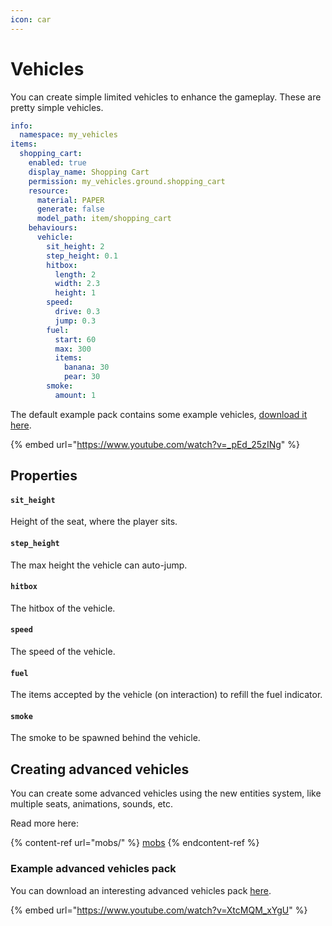 ```yaml
---
icon: car
---
```


# Vehicles

You can create simple limited vehicles to enhance the gameplay. These are pretty simple vehicles.

```yaml
info:
  namespace: my_vehicles
items:
  shopping_cart:
    enabled: true
    display_name: Shopping Cart
    permission: my_vehicles.ground.shopping_cart
    resource:
      material: PAPER
      generate: false
      model_path: item/shopping_cart
    behaviours:
      vehicle:
        sit_height: 2
        step_height: 0.1
        hitbox:
          length: 2
          width: 2.3
          height: 1
        speed:
          drive: 0.3
          jump: 0.3
        fuel:
          start: 60
          max: 300
          items:
            banana: 30
            pear: 30
        smoke:
          amount: 1
```

The default example pack contains some example vehicles, [download it here](https://github.com/ItemsAdder/OtherPacks/releases).

{% embed url="https://www.youtube.com/watch?v=_pEd_25zINg" %}

## Properties

#### `sit_height`

Height of the seat, where the player sits.

#### `step_height`

The max height the vehicle can auto-jump.

#### `hitbox`

The hitbox of the vehicle.

#### `speed`

The speed of the vehicle.

#### `fuel`

The items accepted by the vehicle (on interaction) to refill the fuel indicator.

#### `smoke`

The smoke to be spawned behind the vehicle.

## Creating advanced vehicles

You can create some advanced vehicles using the new entities system, like multiple seats, animations, sounds, etc.

Read more here:

{% content-ref url="mobs/" %}
[mobs](mobs/)
{% endcontent-ref %}

### Example advanced vehicles pack

You can download an interesting advanced vehicles pack [here](https://www.spigotmc.org/resources/wheelchairs-rideable-wheelchairs-for-itemsadder.127743/).

{% embed url="https://www.youtube.com/watch?v=XtcMQM_xYgU" %}
